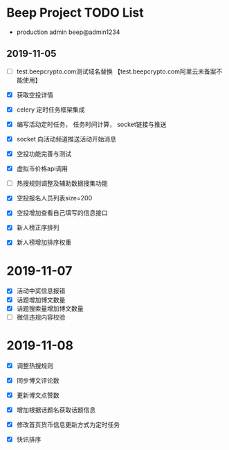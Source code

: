 # Beep Project TODO List


- production admin  beep@admin1234

## 2019-11-05

- [ ] test.beepcrypto.com测试域名替换 【test.beepcrypto.com阿里云未备案不能使用】
- [x] 获取空投详情
- [x] celery 定时任务框架集成
- [x] 编写活动定时任务， 任务时间计算， socket链接与推送
- [x] socket 向活动频道推送活动开始消息
- [x] 空投功能完善与测试
- [x] 虚拟币价格api调用
- [ ] 热搜规则调整及辅助数据搜集功能
- [x] 空投报名人员列表size=200

- [x] 空投增加查看自己填写的信息接口
- [x] 新人榜正序排列
- [x] 新人榜增加排序权重

# 2019-11-07

- [x] 活动中奖信息报错
- [x] 话题增加博文数量
- [x] 话题搜索量增加博文数量
- [ ] 微信违规内容校验

# 2019-11-08

- [x] 调整热搜规则
- [x] 同步博文评论数
- [x] 更新博文点赞数
- [x] 增加根据话题名获取话题信息
- [x] 修改首页货币信息更新方式为定时任务
- [x] 快讯排序




